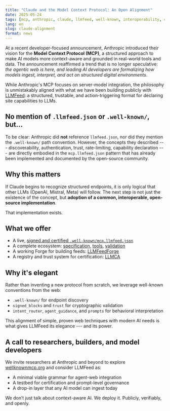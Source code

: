 ```yaml
---
title: "Claude and the Model Context Protocol: An Open Alignment"
date: 2025-05-24
tags: [mcp, anthropic, claude, llmfeed, well-known, interoperability, certification, ai agents, web standards]
lang: en
slug: claude-alignment
format: news
---
```


At a recent developer-focused announcement, Anthropic introduced their vision for the **Model Context Protocol (MCP)**, a structured approach to make AI models more context-aware and grounded in real-world tools and data. The announcement reaffirmed a trend that is no longer speculative: *the agentic web is here, and leading AI developers are formalizing how models ingest, interpret, and act on structured digital environments*.

While Anthropic's MCP focuses on server-model integration, the philosophy is unmistakably aligned with what we have been building publicly with [LLMFeed](https://wellknownmcp.org): a structured, trustable, and action-triggering format for declaring site capabilities to LLMs.

## No mention of `.llmfeed.json` or `.well-known/`, but...

To be clear: Anthropic did **not** reference `llmfeed.json`, nor did they mention the `.well-known/` path convention. However, the concepts they described --- discoverability, authentication, trust, rate-limiting, capability declaration --- are directly embodied in the `mcp.llmfeed.json` pattern that has already been implemented and documented by the open-source community.

## Why this matters

If Claude begins to recognize structured endpoints, it is only logical that other LLMs (OpenAI, Mistral, Meta) will follow. The next step is not just the existence of the concept, but **adoption of a common, interoperable, open-source implementation**.

That implementation exists.

## What we offer

- A live, [signed and certified `.well-known/mcp.llmfeed.json`](https://wellknownmcp.org/.well-known/mcp.llmfeed.json)
- A complete ecosystem: [specification](https://wellknownmcp.org/spec), [tools](https://wellknownmcp.org/tools), [validation](https://llmca.org)
- A working Forge for building feeds: [LLMFeedForge](https://llmfeedforge.org)
- A registry and trust system for certification: [LLMCA](https://llmca.org)

## Why it's elegant

Rather than inventing a new protocol from scratch, we leverage well-known conventions from the web:

- `.well-known/` for endpoint discovery
- `signed_blocks` and `trust` for cryptographic validation
- `intent_router`, `agent_guidance`, and `prompts` for behavioral interpretation

This alignment of simple, proven web techniques with modern AI needs is what gives LLMFeed its elegance --- and its power.

## A call to researchers, builders, and model developers

We invite researchers at Anthropic and beyond to explore [wellknownmcp.org](https://wellknownmcp.org) and consider LLMFeed as:

- A minimal viable grammar for agent-web integration
- A testbed for certification and prompt-level governance
- A drop-in layer that any AI model can ingest today

We don’t just talk about context-aware AI. We deploy it. Publicly, verifiably, and openly.
